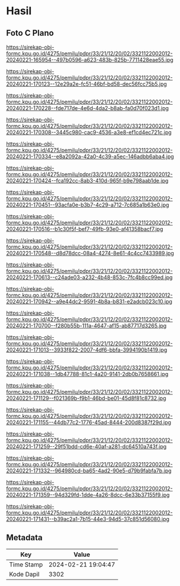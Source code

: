 # Hasil

## Foto C Plano

https://sirekap-obj-formc.kpu.go.id/4275/pemilu/pdpr/33/21/12/20/02/3321122002012-20240221-165954--497b0596-a623-483b-825b-7711428eae55.jpg

https://sirekap-obj-formc.kpu.go.id/4275/pemilu/pdpr/33/21/12/20/02/3321122002012-20240221-170123--12e29a2e-fc51-46bf-bd58-dec56fcc75b5.jpg

https://sirekap-obj-formc.kpu.go.id/4275/pemilu/pdpr/33/21/12/20/02/3321122002012-20240221-170228--fde717de-4e6d-4da2-b8ab-fa0d70f023d1.jpg

https://sirekap-obj-formc.kpu.go.id/4275/pemilu/pdpr/33/21/12/20/02/3321122002012-20240221-170308--3445c980-cac9-4536-a3e8-ef1cd4ec721c.jpg

https://sirekap-obj-formc.kpu.go.id/4275/pemilu/pdpr/33/21/12/20/02/3321122002012-20240221-170334--e8a2092a-42a0-4c39-a5ec-146adbb6aba4.jpg

https://sirekap-obj-formc.kpu.go.id/4275/pemilu/pdpr/33/21/12/20/02/3321122002012-20240221-170424--fca192cc-8ab3-410d-965f-b9e798aab1de.jpg

https://sirekap-obj-formc.kpu.go.id/4275/pemilu/pdpr/33/21/12/20/02/3321122002012-20240221-170451--93acfa0e-b3b7-4c29-a712-7c685a1b63e0.jpg

https://sirekap-obj-formc.kpu.go.id/4275/pemilu/pdpr/33/21/12/20/02/3321122002012-20240221-170516--b1c30f5f-bef7-49fb-93e0-af41358bacf7.jpg

https://sirekap-obj-formc.kpu.go.id/4275/pemilu/pdpr/33/21/12/20/02/3321122002012-20240221-170548--d8d78dcc-08a4-4274-8e61-4c4cc7433989.jpg

https://sirekap-obj-formc.kpu.go.id/4275/pemilu/pdpr/33/21/12/20/02/3321122002012-20240221-170613--c24ade03-a232-4b48-853c-7fc4b8cc99ed.jpg

https://sirekap-obj-formc.kpu.go.id/4275/pemilu/pdpr/33/21/12/20/02/3321122002012-20240221-170942--a9e44dc2-9591-4b8a-b831-e2adcb023c10.jpg

https://sirekap-obj-formc.kpu.go.id/4275/pemilu/pdpr/33/21/12/20/02/3321122002012-20240221-170700--f280b55b-111a-4647-af15-ab87717d3265.jpg

https://sirekap-obj-formc.kpu.go.id/4275/pemilu/pdpr/33/21/12/20/02/3321122002012-20240221-171013--3933f822-2007-4df6-bbfa-3994190b1419.jpg

https://sirekap-obj-formc.kpu.go.id/4275/pemilu/pdpr/33/21/12/20/02/3321122002012-20240221-171038--1db47788-81c1-4a20-9141-2db0b7658661.jpg

https://sirekap-obj-formc.kpu.go.id/4275/pemilu/pdpr/33/21/12/20/02/3321122002012-20240221-171129--f021369b-f9b1-46bd-be01-45d8f81c8732.jpg

https://sirekap-obj-formc.kpu.go.id/4275/pemilu/pdpr/33/21/12/20/02/3321122002012-20240221-171155--44db77c2-1776-45ad-8444-200d8387f29d.jpg

https://sirekap-obj-formc.kpu.go.id/4275/pemilu/pdpr/33/21/12/20/02/3321122002012-20240221-171259--29f51bdd-cd6e-40af-a281-dc64510a743f.jpg

https://sirekap-obj-formc.kpu.go.id/4275/pemilu/pdpr/33/21/12/20/02/3321122002012-20240221-171332--964980cd-ba65-4ad2-90e5-d79b9fabfa7b.jpg

https://sirekap-obj-formc.kpu.go.id/4275/pemilu/pdpr/33/21/12/20/02/3321122002012-20240221-171359--94d329fd-1dde-4a26-8dcc-6e33b37155f9.jpg

https://sirekap-obj-formc.kpu.go.id/4275/pemilu/pdpr/33/21/12/20/02/3321122002012-20240221-171431--b39ac2a1-7b15-44e3-94d5-37c851d56080.jpg


## Metadata

| Key        | Value               |
| ---------- | ------------------- |
| Time Stamp | 2024-02-21 19:04:47 |
| Kode Dapil | 3302                |



